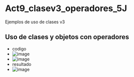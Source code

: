 # Act9_clasev3_operadores_5J
Ejemplos de uso de clases v3
## Uso de clases y objetos con operadores
- codigo
- ![image](https://github.com/user-attachments/assets/69ae0c96-bc7d-4de2-886a-13fed8e1503c)
- ![image](https://github.com/user-attachments/assets/cf5e95f4-442b-4817-a036-023b7325443b)
- resultado
- ![image](https://github.com/user-attachments/assets/5415c9e8-53bc-4254-b98d-f3593f6b2834)
